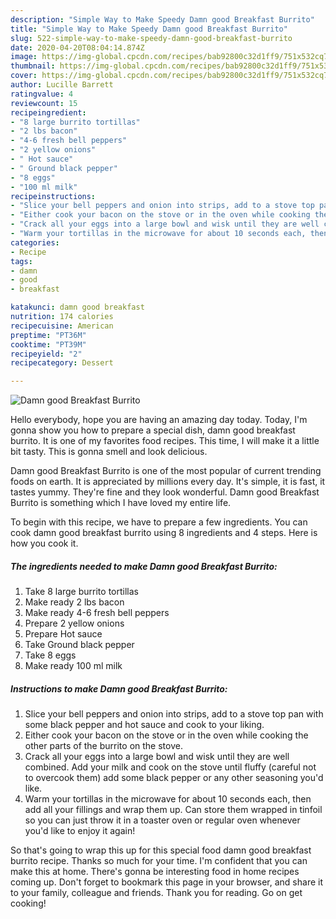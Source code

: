 ```yaml
---
description: "Simple Way to Make Speedy Damn good Breakfast Burrito"
title: "Simple Way to Make Speedy Damn good Breakfast Burrito"
slug: 522-simple-way-to-make-speedy-damn-good-breakfast-burrito
date: 2020-04-20T08:04:14.874Z
image: https://img-global.cpcdn.com/recipes/bab92800c32d1ff9/751x532cq70/damn-good-breakfast-burrito-recipe-main-photo.jpg
thumbnail: https://img-global.cpcdn.com/recipes/bab92800c32d1ff9/751x532cq70/damn-good-breakfast-burrito-recipe-main-photo.jpg
cover: https://img-global.cpcdn.com/recipes/bab92800c32d1ff9/751x532cq70/damn-good-breakfast-burrito-recipe-main-photo.jpg
author: Lucille Barrett
ratingvalue: 4
reviewcount: 15
recipeingredient:
- "8 large burrito tortillas"
- "2 lbs bacon"
- "4-6 fresh bell peppers"
- "2 yellow onions"
- " Hot sauce"
- " Ground black pepper"
- "8 eggs"
- "100 ml milk"
recipeinstructions:
- "Slice your bell peppers and onion into strips, add to a stove top pan with some black pepper and hot sauce and cook to your liking."
- "Either cook your bacon on the stove or in the oven while cooking the other parts of the burrito on the stove."
- "Crack all your eggs into a large bowl and wisk until they are well combined. Add your milk and cook on the stove until fluffy (careful not to overcook them) add some black pepper or any other seasoning you&#39;d like."
- "Warm your tortillas in the microwave for about 10 seconds each, then add all your fillings and wrap them up. Can store them wrapped in tinfoil so you can just throw it in a toaster oven or regular oven whenever you&#39;d like to enjoy it again!"
categories:
- Recipe
tags:
- damn
- good
- breakfast

katakunci: damn good breakfast 
nutrition: 174 calories
recipecuisine: American
preptime: "PT36M"
cooktime: "PT39M"
recipeyield: "2"
recipecategory: Dessert

---
```



![Damn good Breakfast Burrito](https://img-global.cpcdn.com/recipes/bab92800c32d1ff9/751x532cq70/damn-good-breakfast-burrito-recipe-main-photo.jpg)

Hello everybody, hope you are having an amazing day today. Today, I'm gonna show you how to prepare a special dish, damn good breakfast burrito. It is one of my favorites food recipes. This time, I will make it a little bit tasty. This is gonna smell and look delicious.

Damn good Breakfast Burrito is one of the most popular of current trending foods on earth. It is appreciated by millions every day. It's simple, it is fast, it tastes yummy. They're fine and they look wonderful. Damn good Breakfast Burrito is something which I have loved my entire life.




To begin with this recipe, we have to prepare a few ingredients. You can cook damn good breakfast burrito using 8 ingredients and 4 steps. Here is how you cook it.

<!--inarticleads1-->

##### The ingredients needed to make Damn good Breakfast Burrito:

1. Take 8 large burrito tortillas
1. Make ready 2 lbs bacon
1. Make ready 4-6 fresh bell peppers
1. Prepare 2 yellow onions
1. Prepare  Hot sauce
1. Take  Ground black pepper
1. Take 8 eggs
1. Make ready 100 ml milk




<!--inarticleads2-->

##### Instructions to make Damn good Breakfast Burrito:

1. Slice your bell peppers and onion into strips, add to a stove top pan with some black pepper and hot sauce and cook to your liking.
1. Either cook your bacon on the stove or in the oven while cooking the other parts of the burrito on the stove.
1. Crack all your eggs into a large bowl and wisk until they are well combined. Add your milk and cook on the stove until fluffy (careful not to overcook them) add some black pepper or any other seasoning you&#39;d like.
1. Warm your tortillas in the microwave for about 10 seconds each, then add all your fillings and wrap them up. Can store them wrapped in tinfoil so you can just throw it in a toaster oven or regular oven whenever you&#39;d like to enjoy it again!




So that's going to wrap this up for this special food damn good breakfast burrito recipe. Thanks so much for your time. I'm confident that you can make this at home. There's gonna be interesting food in home recipes coming up. Don't forget to bookmark this page in your browser, and share it to your family, colleague and friends. Thank you for reading. Go on get cooking!
